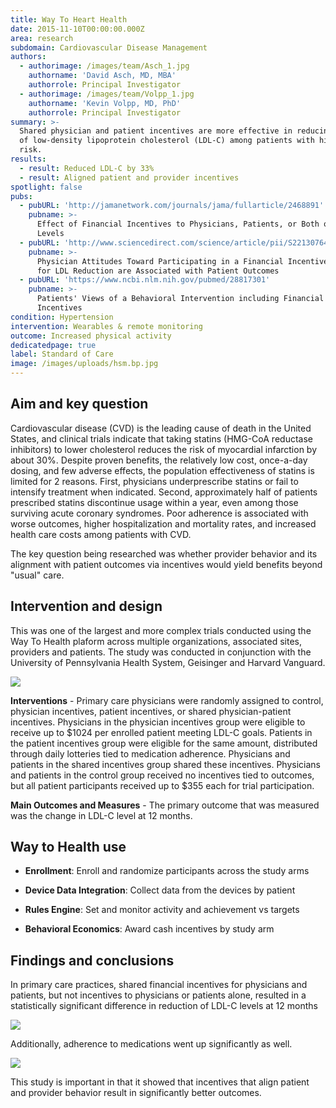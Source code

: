 ```yaml
---
title: Way To Heart Health
date: 2015-11-10T00:00:00.000Z
area: research
subdomain: Cardiovascular Disease Management
authors:
  - authorimage: /images/team/Asch_1.jpg
    authorname: 'David Asch, MD, MBA'
    authorrole: Principal Investigator
  - authorimage: /images/team/Volpp_1.jpg
    authorname: 'Kevin Volpp, MD, PhD'
    authorrole: Principal Investigator
summary: >-
  Shared physician and patient incentives are more effective in reducing levels
  of low-density lipoprotein cholesterol (LDL-C) among patients with high CVD
  risk.
results:
  - result: Reduced LDL-C by 33%
  - result: Aligned patient and provider incentives
spotlight: false
pubs:
  - pubURL: 'http://jamanetwork.com/journals/jama/fullarticle/2468891'
    pubname: >-
      Effect of Financial Incentives to Physicians, Patients, or Both on Lipid
      Levels
  - pubURL: 'http://www.sciencedirect.com/science/article/pii/S221307641630001X'
    pubname: >-
      Physician Attitudes Toward Participating in a Financial Incentive Program
      for LDL Reduction are Associated with Patient Outcomes
  - pubURL: 'https://www.ncbi.nlm.nih.gov/pubmed/28817301'
    pubname: >-
      Patients' Views of a Behavioral Intervention including Financial
      Incentives
condition: Hypertension
intervention: Wearables & remote monitoring
outcome: Increased physical activity
dedicatedpage: true
label: Standard of Care 
image: /images/uploads/hsm.bp.jpg
---
```


## Aim and key question

Cardiovascular disease (CVD) is the leading cause of death in the United States, and clinical trials indicate that taking statins (HMG-CoA reductase inhibitors) to lower cholesterol reduces the risk of myocardial infarction by about 30%. Despite proven benefits, the relatively low cost, once-a-day dosing, and few adverse effects, the population effectiveness of statins is limited for 2 reasons. First, physicians underprescribe statins or fail to intensify treatment when indicated. Second, approximately half of patients prescribed statins discontinue usage within a year, even among those surviving acute coronary syndromes. Poor adherence is associated with worse outcomes, higher hospitalization and mortality rates, and increased health care costs among patients with CVD.

The key question being researched was whether provider behavior and its alignment with patient outcomes via incentives would yield benefits beyond "usual" care.

## Intervention and design

This was one of the largest and more complex trials conducted using the Way To Health plaform across multiple organizations, associated sites, providers and patients. The study was conducted in conjunction with the University of Pennsylvania Health System, Geisinger and Harvard Vanguard.

<img class="center" src="/images/peng/rc4.2.png" />

**Interventions** - Primary care physicians were randomly assigned to control, physician incentives, patient incentives, or shared physician-patient incentives. Physicians in the physician incentives group were eligible to receive up to $1024 per enrolled patient meeting LDL-C goals. Patients in the patient incentives group were eligible for the same amount, distributed through daily lotteries tied to medication adherence. Physicians and patients in the shared incentives group shared these incentives. Physicians and patients in the control group received no incentives tied to outcomes, but all patient participants received up to $355 each for trial participation.

**Main Outcomes and Measures** - The primary outcome that was measured was the change in LDL-C level at 12 months.

## Way to Health use

- **Enrollment**: Enroll and randomize participants across the study arms

- **Device Data Integration**: Collect data from the devices by patient

- **Rules Engine**: Set and monitor activity and achievement vs targets

- **Behavioral Economics**: Award cash incentives by study arm


## Findings and conclusions

 In primary care practices, shared financial incentives for physicians and patients, but not incentives to physicians or patients alone, resulted in a statistically significant difference in reduction of LDL-C levels at 12 months 

<img class="center" src="/images/peng/rc4.3.png" />

Additionally, adherence to medications went up significantly as well.

<img class="center" src="/images/peng/rc4.png" />

This study is important in that it showed that incentives that align patient and provider behavior result in significantly better outcomes. 

